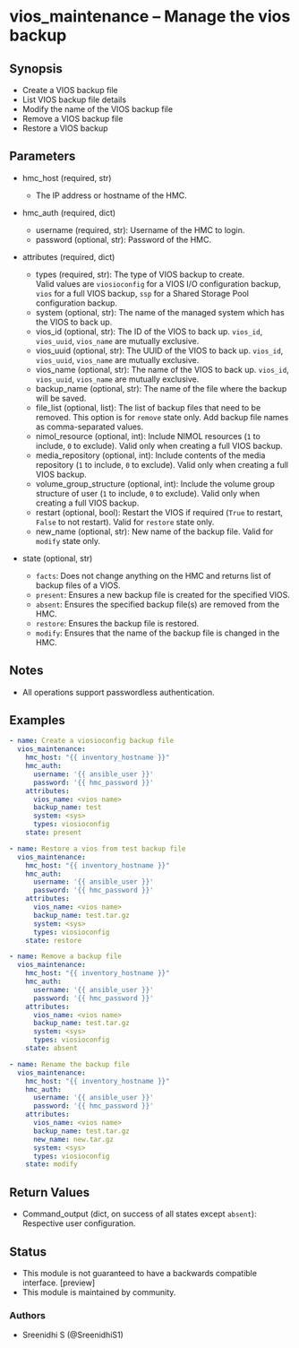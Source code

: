 # vios_maintenance – Manage the vios backup

## Synopsis
- Create a VIOS backup file
- List VIOS backup file details
- Modify the name of the VIOS backup file
- Remove a VIOS backup file
- Restore a VIOS backup

## Parameters
- hmc_host (required, str)
  - The IP address or hostname of the HMC.

- hmc_auth (required, dict)
  - username (required, str): Username of the HMC to login.
  - password (optional, str): Password of the HMC.

- attributes (required, dict)
  - types (required, str): The type of VIOS backup to create.  
    Valid values are `viosioconfig` for a VIOS I/O configuration backup, `vios` for a full VIOS backup, `ssp` for a Shared Storage Pool configuration backup.
  - system (optional, str): The name of the managed system which has the VIOS to back up.
  - vios_id (optional, str): The ID of the VIOS to back up. `vios_id`, `vios_uuid`, `vios_name` are mutually exclusive.
  - vios_uuid (optional, str): The UUID of the VIOS to back up. `vios_id`, `vios_uuid`, `vios_name` are mutually exclusive.
  - vios_name (optional, str): The name of the VIOS to back up. `vios_id`, `vios_uuid`, `vios_name` are mutually exclusive.
  - backup_name (optional, str): The name of the file where the backup will be saved.
  - file_list (optional, list): The list of backup files that need to be removed. This option is for `remove` state only. Add backup file names as comma-separated values.
  - nimol_resource (optional, int): Include NIMOL resources (`1` to include, `0` to exclude). Valid only when creating a full VIOS backup.
  - media_repository (optional, int): Include contents of the media repository (`1` to include, `0` to exclude). Valid only when creating a full VIOS backup.
  - volume_group_structure (optional, int): Include the volume group structure of user (`1` to include, `0` to exclude). Valid only when creating a full VIOS backup.
  - restart (optional, bool): Restart the VIOS if required (`True` to restart, `False` to not restart). Valid for `restore` state only.
  - new_name (optional, str): New name of the backup file. Valid for `modify` state only.

- state (optional, str)
  - `facts`: Does not change anything on the HMC and returns list of backup files of a VIOS.
  - `present`: Ensures a new backup file is created for the specified VIOS.
  - `absent`: Ensures the specified backup file(s) are removed from the HMC.
  - `restore`: Ensures the backup file is restored.
  - `modify`: Ensures that the name of the backup file is changed in the HMC.

## Notes
- All operations support passwordless authentication.

## Examples
```yaml
- name: Create a viosioconfig backup file
  vios_maintenance:
    hmc_host: "{{ inventory_hostname }}"
    hmc_auth:
      username: '{{ ansible_user }}'
      password: '{{ hmc_password }}'
    attributes:
      vios_name: <vios name>
      backup_name: test
      system: <sys>
      types: viosioconfig
    state: present

- name: Restore a vios from test backup file
  vios_maintenance:
    hmc_host: "{{ inventory_hostname }}"
    hmc_auth:
      username: '{{ ansible_user }}'
      password: '{{ hmc_password }}'
    attributes:
      vios_name: <vios name>
      backup_name: test.tar.gz
      system: <sys>
      types: viosioconfig
    state: restore

- name: Remove a backup file
  vios_maintenance:
    hmc_host: "{{ inventory_hostname }}"
    hmc_auth:
      username: '{{ ansible_user }}'
      password: '{{ hmc_password }}'
    attributes:
      vios_name: <vios name>
      backup_name: test.tar.gz
      system: <sys>
      types: viosioconfig
    state: absent

- name: Rename the backup file
  vios_maintenance:
    hmc_host: "{{ inventory_hostname }}"
    hmc_auth:
      username: '{{ ansible_user }}'
      password: '{{ hmc_password }}'
    attributes:
      vios_name: <vios name>
      backup_name: test.tar.gz
      new_name: new.tar.gz
      system: <sys>
      types: viosioconfig
    state: modify
```

## Return Values
- Command_output (dict, on success of all states except `absent`): Respective user configuration.

## Status
- This module is not guaranteed to have a backwards compatible interface. [preview]
- This module is maintained by community.

### Authors
- Sreenidhi S (@SreenidhiS1)